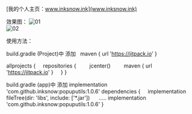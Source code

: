 

[我的个人主页：www.inksnow.ink](www.inksnow.ink)


效果图：
![01](https://github.com/inksnow/popuputils/blob/master/11.jpg)  
![02](https://github.com/inksnow/popuputils/blob/master/001.gif)  

使用方法：

build.gradle (Project)中   添加   maven { url 'https://jitpack.io' }

allprojects {
    repositories {
        jcenter()
        maven { url 'https://jitpack.io' }
    }
}

build.gradle (app)中 添加   implementation 'com.github.inksnow:popuputils:1.0.6'
dependencies {
    implementation fileTree(dir: 'libs', include: ['*.jar'])
     .....
    implementation 'com.github.inksnow:popuputils:1.0.6'
}
